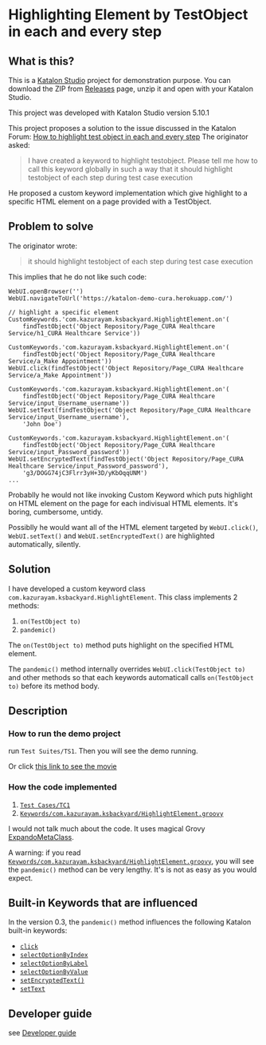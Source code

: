 Highlighting Element by TestObject in each and every step
=============

## What is this?

This is a [Katalon Studio](https://www.katalon.com/) project for demonstration purpose.
You can download the ZIP from [Releases](https://github.com/kazurayam/HighlightingElementByTestObjectInEachAndEveryStep/releases) page,
unzip it and open with your Katalon Studio.

This project was developed with Katalon Studio version 5.10.1

This project proposes a solution to the issue discussed in the Katalon Forum:
[How to highlight test object in each and every step](https://forum.katalon.com/t/how-to-highlight-test-object-in-each-and-every-step/17408)
The originator asked:
>I have created a keyword to highlight testobject. Please tell me how to call this keyword globally in such a way that it should highlight testobject of each step during test case execution

He proposed a custom keyword implementation which give highlight to a specific HTML element on a page provided with a TestObject.

## Problem to solve

The originator wrote:
>it should highlight testobject of each step during test case execution

This implies that he do not like such code:
```
WebUI.openBrowser('')
WebUI.navigateToUrl('https://katalon-demo-cura.herokuapp.com/')

// highlight a specific element
CustomKeywords.'com.kazurayam.ksbackyard.HighlightElement.on'(
	findTestObject('Object Repository/Page_CURA Healthcare Service/h1_CURA Healthcare Service'))

CustomKeywords.'com.kazurayam.ksbackyard.HighlightElement.on'(
	findTestObject('Object Repository/Page_CURA Healthcare Service/a_Make Appointment'))
WebUI.click(findTestObject('Object Repository/Page_CURA Healthcare Service/a_Make Appointment'))

CustomKeywords.'com.kazurayam.ksbackyard.HighlightElement.on'(
	findTestObject('Object Repository/Page_CURA Healthcare Service/input_Username_username'))
WebUI.setText(findTestObject('Object Repository/Page_CURA Healthcare Service/input_Username_username'),
	'John Doe')

CustomKeywords.'com.kazurayam.ksbackyard.HighlightElement.on'(
	findTestObject('Object Repository/Page_CURA Healthcare Service/input_Password_password'))
WebUI.setEncryptedText(findTestObject('Object Repository/Page_CURA Healthcare Service/input_Password_password'),
	'g3/DOGG74jC3Flrr3yH+3D/yKbOqqUNM')
...

```
Probablly he would not like invoking Custom Keyword which puts highlight on HTML element on the page for each indivisual HTML elements. It's boring, cumbersome, untidy.

Possiblly he would want all of the HTML element targeted by `WebUI.click()`, `WebUI.setText()` and `WebUI.setEncryptedText()` are highlighted automatically, silently.

## Solution

I have developed a custom keyword class `com.kazurayam.ksbackyard.HighlightElement`.
This class implements 2 methods:
1. `on(TestObject to)`
2. `pandemic()`

The `on(TestObject to)` method puts highlight on the specified HTML element.

The `pandemic()` method internally overrides `WebUI.click(TestObject to)` and other methods
so that each keywords automaticall calls `on(TestObject to)` before its method body.

## Description

### How to run the demo project

run `Test Suites/TS1`. Then you will see the demo running.

Or click [this link to see the movie](https://kazurayam.github.io/HighlightingElementByTestObjectInEachAndEveryStep/)

### How the code implemented

1. [`Test Cases/TC1`](Scripts/TC1/Script1547070867765.groovy)
2. [`Keywords/com.kazurayam.ksbackyard/HighlightElement.groovy`](Keywords/com/kazurayam/ksbackyard/HighlightElement.groovy)

I would not talk much about the code. It uses magical Grovy [ExpandoMetaClass](http://docs.groovy-lang.org/latest/html/documentation/core-metaprogramming.html#metaprogramming_emc).

A warning: if you read [`Keywords/com.kazurayam.ksbackyard/HighlightElement.groovy`](Keywords/com/kazurayam/ksbackyard/HighlightElement.groovy), you will see the `pandemic()` method can be very lengthy. It's is not as easy as you would expect.

## Built-in Keywords that are influenced

In the version 0.3, the `pandemic()` method influences the following Katalon built-in keywords:
- [`click`](https://docs.katalon.com/katalon-studio/docs/webui-click.html)
- [`selectOptionByIndex`](https://docs.katalon.com/katalon-studio/docs/webui-select-option-by-index.html)
- [`selectOptionByLabel`](https://docs.katalon.com/katalon-studio/docs/webui-select-option-by-label.html)
- [`selectOptionByValue`](https://docs.katalon.com/katalon-studio/docs/webui-select-option-by-value.html)
- [`setEncryptedText()`](https://docs.katalon.com/katalon-studio/docs/webui-set-encrypted-text.html)
- [`setText`](https://docs.katalon.com/katalon-studio/docs/webui-set-text.html)

## Developer guide

see [Developer guide](./docs/developer_guide.md)
